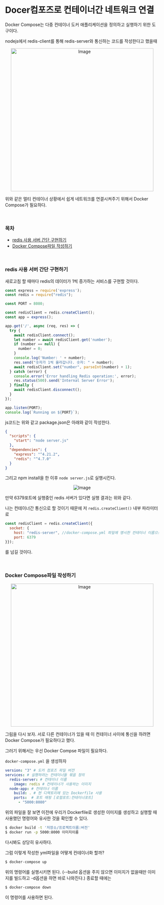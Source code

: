 # Docer컴포즈로 컨테이너간 네트워크 연결

Docker Compose는 다중 컨테이너 도커 애플리케이션을 정의하고 실행하기 위한 도구이다.

nodejs에서 redis-client를 통해 redis-server와 통신하는 코드를 작성한다고 했을때 

<div align="center"><img width="467" alt="Image" src="https://github.com/user-attachments/assets/139f27cf-2186-414c-9e69-ea734cb92f66" /></div>

위와 같은 멀티 컨테이너 상황에서 쉽게 네트워크를 연결시켜주기 위해서 Docker Compose가 필요하다.


<br/>

### 목차

- [redis 사용 서버 간단 구현하기](#redis-사용-서버-간단-구현하기)
- [Docker Compose파일 작성하기](#docker-compose파일-작성하기)


<br/>

### redis 사용 서버 간단 구현하기

새로고침 할 때마다 redis의 데이터가 1씩 증가하는 서비스를 구현할 것이다.

```js
const express = require('express');
const redis = require("redis");

const PORT = 8080;

const redisClient = redis.createClient();
const app = express();

app.get('/', async (req, res) => {
  try {
    await redisClient.connect();
    let number = await redisClient.get('number');
    if (number == null) {
      number = 0;
    }
    console.log('Number: ' + number);
    res.send("숫자가 1씩 올라갑니다. 숫자: " + number);
    await redisClient.set("number", parseInt(number) + 1);
  } catch (error) {
    console.error('Error handling Redis operation:', error);
    res.status(500).send('Internal Server Error');
  } finally {
    await redisClient.disconnect();
  }
});

app.listen(PORT);
console.log(`Running on ${PORT}`);
```

js코드는 위와 같고 package.json은 아래와 같이 작성한다.

```json
{
  "scripts": {
    "start": "node server.js"
  },
  "dependencies": {
    "express": "^4.21.2",
    "redis": "^4.7.0"
  }
}
```

그리고 npm install을 한 이후 `node server.js`로 실행시킨다.

<div align="center"><img src="https://github.com/user-attachments/assets/c5620651-0f31-4814-a311-be2ea3f020f4" alt="Image"/></div>

만약 6379포트에 실행중인 redis 서버가 있다면 실행 결과는 위와 같다.

나는 컨테이너간 통신으로 할 것이기 때문에 저 `redis.createClient()` 내부 파라미터로

```js
const redisClient = redis.createClient({
  socket: {
    host: "redis-server", //docker-compose.yml 파일에 명시한 컨테이너 이름으로 주면된다.
    port: 6379
}});
```

를 넘길 것이다.

<br/>

### Docker Compose파일 작성하기

<div align="center"><img width="467" alt="Image" src="https://github.com/user-attachments/assets/139f27cf-2186-414c-9e69-ea734cb92f66" /></div>

그림을 다시 보자. 서로 다른 컨테이너가 있을 때 이 컨테이너 사이에 통신을 하려면 Docker Compose가 필요하다고 했다.

그러기 위해서는 우선 Docker Compse 파일이 필요하다.

`docker-compose.yml` 을 생성하자

```yaml
version: "3" # 도커 컴포즈 파일 버전
services: # 실행하려는 컨테이너들 묶음 정의
  redis-server: # 컨테이너 이름
    image: redis # 컨테이너가 사용하는 이미지
  node-app: # 컨테이너 이름
    build: . # 현 디렉토리에 있는 Dockerfile 사용
    ports:  # 포트 매핑 [로컬포트:컨테이너포트]
      - "5000:8080"
```

위의 파일을 잘 보면 이전에 우리가 Dockerfile로 생성한 이미지를 생성하고 실행할 때 사용했던 명령어와 유사한 것을 확인할 수 있다.

```sh
$ docker build -t '저장소/프로젝트이름:버전'
$ docker run -p 5000:8000 이미지이름
```

다시봐도 상당히 유사하다.

그럼 이렇게 작성한 yml파일을 어떻게 컨테이너화 할까?

```sh
$ docker-compose up
```

위의 명령어를 실행시키면 된다. (--build 옵션을 주지 않으면 이미지가 없을때만 이미지를 빌드하고 -d옵션을 하면 바로 나와진다.)  종료할 때에는

```sh
$ docker-compose down
```

이 명령어를 사용하면 된다.

